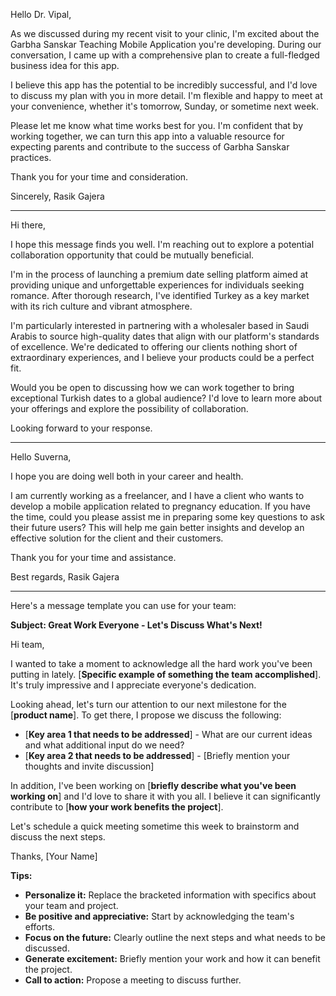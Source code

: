 Hello Dr. Vipal,

As we discussed during my recent visit to your clinic, I'm excited about the Garbha Sanskar Teaching Mobile Application you're developing. During our conversation, I came up with a comprehensive plan to create a full-fledged business idea for this app.

I believe this app has the potential to be incredibly successful, and I'd love to discuss my plan with you in more detail. I'm flexible and happy to meet at your convenience, whether it's tomorrow, Sunday, or sometime next week.

Please let me know what time works best for you. I'm confident that by working together, we can turn this app into a valuable resource for expecting parents and contribute to the success of Garbha Sanskar practices.

Thank you for your time and consideration.

Sincerely,
Rasik Gajera

---

Hi there,

I hope this message finds you well. I'm reaching out to explore a potential collaboration opportunity that could be mutually beneficial.

I'm in the process of launching a premium date selling platform aimed at providing unique and unforgettable experiences for individuals seeking romance. After thorough research, I've identified Turkey as a key market with its rich culture and vibrant atmosphere.

I'm particularly interested in partnering with a wholesaler based in Saudi Arabis to source high-quality dates that align with our platform's standards of excellence. We're dedicated to offering our clients nothing short of extraordinary experiences, and I believe your products could be a perfect fit.

Would you be open to discussing how we can work together to bring exceptional Turkish dates to a global audience? I'd love to learn more about your offerings and explore the possibility of collaboration.

Looking forward to your response.


---

Hello Suverna,

I hope you are doing well both in your career and health.

I am currently working as a freelancer, and I have a client who wants to develop a mobile application related to pregnancy education. If you have the time, could you please assist me in preparing some key questions to ask their future users? This will help me gain better insights and develop an effective solution for the client and their customers.

Thank you for your time and assistance.

Best regards,
Rasik Gajera

---

Here's a message template you can use for your team:

**Subject: Great Work Everyone - Let's Discuss What's Next!**

Hi team,

I wanted to take a moment to acknowledge all the hard work you've been putting in lately. [**Specific example of something the team accomplished**]. It's truly impressive and I appreciate everyone's dedication.

Looking ahead, let's turn our attention to our next milestone for the [**product name**]. To get there, I propose we discuss the following:

- [**Key area 1 that needs to be addressed**] - What are our current ideas and what additional input do we need?
- [**Key area 2 that needs to be addressed**] - [Briefly mention your thoughts and invite discussion]

In addition, I've been working on [**briefly describe what you've been working on**] and I'd love to share it with you all. I believe it can significantly contribute to [**how your work benefits the project**].

Let's schedule a quick meeting sometime this week to brainstorm and discuss the next steps.

Thanks, [Your Name]

**Tips:**

- **Personalize it:** Replace the bracketed information with specifics about your team and project.
- **Be positive and appreciative:** Start by acknowledging the team's efforts.
- **Focus on the future:** Clearly outline the next steps and what needs to be discussed.
- **Generate excitement:** Briefly mention your work and how it can benefit the project.
- **Call to action:** Propose a meeting to discuss further.